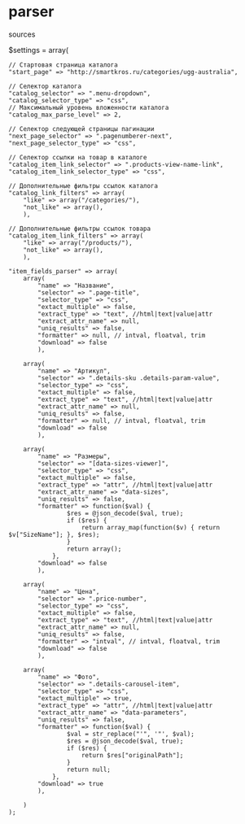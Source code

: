 # parser
 sources
 
 

$settings = array(

    // Стартовая страница каталога
    "start_page" => "http://smartkros.ru/categories/ugg-australia",
    
    // Селектор каталога
    "catalog_selector" => ".menu-dropdown",
    "catalog_selector_type" => "css",
    // Максимальный уровень вложенности каталога
    "catalog_max_parse_level" => 2,

    // Селектор следующей страницы пагинации
    "next_page_selector" => ".pagenumberer-next",
    "next_page_selector_type" => "css",

    // Селектор ссылки на товар в каталоге
    "catalog_item_link_selector" => ".products-view-name-link",
    "catalog_item_link_selector_type" => "css",

    // Дополнительные фильтры ссылок каталога
    "catalog_link_filters" => array(
        "like" => array("/categories/"),
        "not_like" => array(),
        ),

    // Дополнительные фильтры ссылок товара
    "catalog_item_link_filters" => array(
        "like" => array("/products/"),
        "not_like" => array(),
        ),

    "item_fields_parser" => array(
        array(
            "name" => "Название",
            "selector" => ".page-title",
            "selector_type" => "css",
            "extact_multiple" => false,
            "extract_type" => "text", //html|text|value|attr
            "extract_attr_name" => null,
            "uniq_results" => false,
            "formatter" => null, // intval, floatval, trim
            "download" => false
            ),

        array(
            "name" => "Артикул",
            "selector" => ".details-sku .details-param-value",
            "selector_type" => "css",
            "extact_multiple" => false,
            "extract_type" => "text", //html|text|value|attr
            "extract_attr_name" => null,
            "uniq_results" => false,
            "formatter" => null, // intval, floatval, trim
            "download" => false
            ),

        array(
            "name" => "Размеры",
            "selector" => "[data-sizes-viewer]",
            "selector_type" => "css",
            "extact_multiple" => false,
            "extract_type" => "attr", //html|text|value|attr
            "extract_attr_name" => "data-sizes",
            "uniq_results" => false,
            "formatter" => function($val) {
                    $res = @json_decode($val, true);
                    if ($res) {
                        return array_map(function($v) { return $v["SizeName"]; }, $res);
                    }
                    return array();
                },
            "download" => false
            ),

        array(
            "name" => "Цена",
            "selector" => ".price-number",
            "selector_type" => "css",
            "extact_multiple" => false,
            "extract_type" => "text", //html|text|value|attr
            "extract_attr_name" => null,
            "uniq_results" => false,
            "formatter" => "intval", // intval, floatval, trim
            "download" => false
            ),

        array(
            "name" => "Фото",
            "selector" => ".details-carousel-item",
            "selector_type" => "css",
            "extact_multiple" => true,
            "extract_type" => "attr", //html|text|value|attr
            "extract_attr_name" => "data-parameters",
            "uniq_results" => false,
            "formatter" => function($val) {
                    $val = str_replace("'", '"', $val);
                    $res = @json_decode($val, true);
                    if ($res) {
                        return $res["originalPath"];
                    }
                    return null;
                },
            "download" => true
            ),

        )
    );
